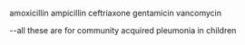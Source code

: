 amoxicillin
ampicillin 
ceftriaxone 
gentamicin 
vancomycin 

--all these are for community acquired pleumonia in children 